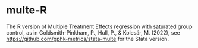 # multe-R
The R version of Multiple Treatment Effects regression with saturated group control, as in Goldsmith-Pinkham, P., Hull, P., &amp; Kolesár, M. (2022), see https://github.com/gphk-metrics/stata-multe for the Stata version.
